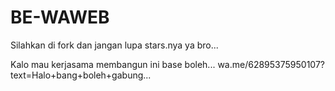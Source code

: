 # BE-WAWEB
Silahkan di fork dan jangan lupa stars.nya ya bro...

Kalo mau kerjasama membangun ini base boleh...
wa.me/62895375950107?text=Halo+bang+boleh+gabung...
